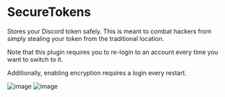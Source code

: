 # SecureTokens

Stores your Discord token safely. This is meant to combat hackers from simply stealing your token from the traditional location.

Note that this plugin requires you to re-login to an account every time you want to switch to it.

Additionally, enabling encryption requires a login every restart.

![image](https://github.com/user-attachments/assets/cb429a5d-021b-454d-84f1-ea59c037e188)
![image](https://github.com/user-attachments/assets/51049d27-a932-4511-bc60-7c83d98898e5)
